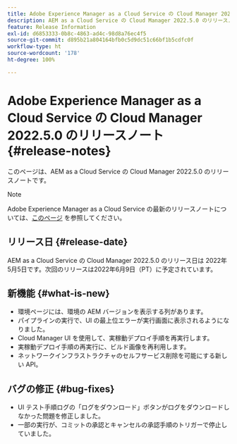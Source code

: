 ```yaml
---
title: Adobe Experience Manager as a Cloud Service の Cloud Manager 2022.5.0 のリリースノート
description: AEM as a Cloud Service の Cloud Manager 2022.5.0 のリリースノートです。
feature: Release Information
exl-id: d6853333-0b8c-4863-ad4c-98d8a76ec4f5
source-git-commit: d895b21a804164bfb0c5d9dc51c66bf1b5cdfc0f
workflow-type: ht
source-wordcount: '178'
ht-degree: 100%

---
```


# Adobe Experience Manager as a Cloud Service の Cloud Manager 2022.5.0 のリリースノート {#release-notes}

このページは、AEM as a Cloud Service の Cloud Manager 2022.5.0 のリリースノートです。

>[!NOTE]
>
>Adobe Experience Manager as a Cloud Service の最新のリリースノートについては、[このページ](/help/release-notes/release-notes-cloud/release-notes-current.md) を参照してください。

## リリース日 {#release-date}

AEM as a Cloud Service の Cloud Manager 2022.5.0 のリリース日は 2022年5月5日です。次回のリリースは2022年6月9日（PT）に予定されています。

## 新機能 {#what-is-new}

* 環境ページには、環境の AEM バージョンを表示する列があります。
* パイプラインの実行で、UI の最上位エラーが実行画面に表示されるようになりました。
* Cloud Manager UI を使用して、実稼動デプロイ手順を再実行します。
* 実稼動デプロイ手順の再実行に、ビルド画像を再利用します。
* ネットワークインフラストラクチャのセルフサービス削除を可能にする新しい API。

## バグの修正 {#bug-fixes}

* UI テスト手順ログの「ログをダウンロード」ボタンがログをダウンロードしなかった問題を修正しました。
* 一部の実行が、コミットの承認とキャンセルの承認手順のトリガーで停止していました。
